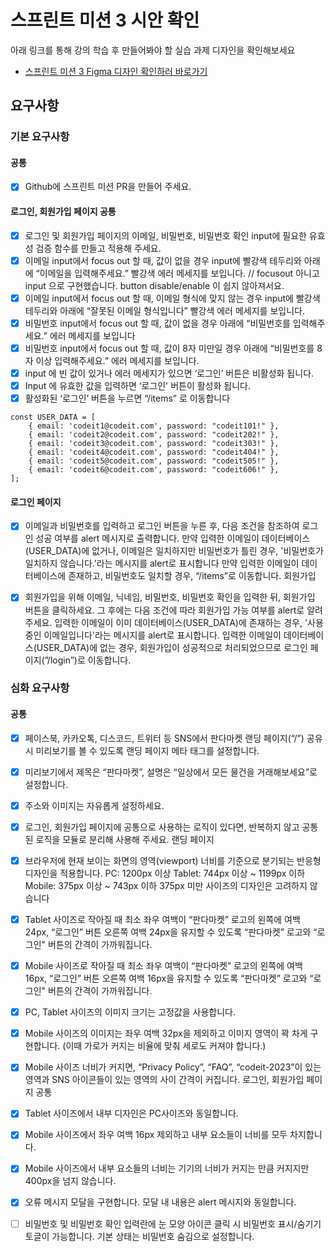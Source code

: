# 스프린트 미션 3 시안 확인

아래 링크를 통해 강의 학습 후 만들어봐야 할 실습 과제 디자인을 확인해보세요

- [스프린트 미션 3 Figma 디자인 확인하러 바로가기](https://www.figma.com/design/EWfmnBJU3fdkeHKyYBQW6L/%5B%EC%88%98%EA%B0%95%EC%83%9D-%EA%B3%B5%EC%9C%A0%EC%9A%A9%5D-%ED%8C%90%EB%8B%A4%EB%A7%88%EC%BC%93?node-id=11-2033&t=c8vm35JLSW0PXCOP-0)



## 요구사항

### 기본 요구사항

#### 공통

- [x] Github에 스프린트 미션 PR을 만들어 주세요.



#### 로그인, 회원가입 페이지 공통

- [x] 로그인 및 회원가입 페이지의 이메일, 비밀번호, 비밀번호 확인 input에 필요한 유효성 검증 함수를 만들고 적용해 주세요.
- [x] 이메일 input에서 focus out 할 때, 값이 없을 경우 input에 빨강색 테두리와 아래에 “이메일을 입력해주세요.” 빨강색 에러 메세지를 보입니다.
// focusout 아니고 input 으로 구현했습니다. button disable/enable 이 쉽지 않아져서요.
- [x] 이메일 input에서 focus out 할 때, 이메일 형식에 맞지 않는 경우 input에 빨강색 테두리와 아래에 “잘못된 이메일 형식입니다” 빨강색 에러 메세지를 보입니다.
- [x] 비밀번호 input에서 focus out 할 때, 값이 없을 경우 아래에 “비밀번호를 입력해주세요.” 에러 메세지를 보입니다
- [x] 비밀번호 input에서 focus out 할 때, 값이 8자 미만일 경우 아래에 “비밀번호를 8자 이상 입력해주세요.” 에러 메세지를 보입니다.
- [x] input 에 빈 값이 있거나 에러 메세지가 있으면 ‘로그인’ 버튼은 비활성화 됩니다.
- [x] Input 에 유효한 값을 입력하면 ‘로그인' 버튼이 활성화 됩니다.
- [x] 활성화된 ‘로그인’ 버튼을 누르면 “/items” 로 이동합니다

```
const USER_DATA = [
    { email: 'codeit1@codeit.com', password: "codeit101!" },
    { email: 'codeit2@codeit.com', password: "codeit202!" },
    { email: 'codeit3@codeit.com', password: "codeit303!" },
    { email: 'codeit4@codeit.com', password: "codeit404!" },
    { email: 'codeit5@codeit.com', password: "codeit505!" },
    { email: 'codeit6@codeit.com', password: "codeit606!" },
];
```



#### 로그인 페이지

- [x] 이메일과 비밀번호를 입력하고 로그인 버튼을 누른 후, 다음 조건을 참조하여 로그인 성공 여부를 alert 메시지로 출력합니다.
만약 입력한 이메일이 데이터베이스(USER_DATA)에 없거나, 이메일은 일치하지만 비밀번호가 틀린 경우, '비밀번호가 일치하지 않습니다.'라는 메시지를 alert로 표시합니다
만약 입력한 이메일이 데이터베이스에 존재하고, 비밀번호도 일치할 경우, “/items”로 이동합니다.
회원가입

- [x] 회원가입을 위해 이메일, 닉네임, 비밀번호, 비밀번호 확인을 입력한 뒤, 회원가입 버튼을 클릭하세요. 그 후에는 다음 조건에 따라 회원가입 가능 여부를 alert로 알려주세요.
입력한 이메일이 이미 데이터베이스(USER_DATA)에 존재하는 경우, '사용 중인 이메일입니다'라는 메시지를 alert로 표시합니다.
입력한 이메일이 데이터베이스(USER_DATA)에 없는 경우, 회원가입이 성공적으로 처리되었으므로 로그인 페이지(”/login”)로 이동합니다.



### 심화 요구사항

#### 공통

- [x] 페이스북, 카카오톡, 디스코드, 트위터 등 SNS에서 판다마켓 랜딩 페이지(“/”) 공유 시 미리보기를 볼 수 있도록 랜딩 페이지 메타 태그를 설정합니다.
- [x] 미리보기에서 제목은 “판다마켓”, 설명은 “일상에서 모든 물건을 거래해보세요”로 설정합니다.
- [x] 주소와 이미지는 자유롭게 설정하세요.
- [x] 로그인, 회원가입 페이지에 공통으로 사용하는 로직이 있다면, 반복하지 않고 공통된 로직을 모듈로 분리해 사용해 주세요.
랜딩 페이지

- [x] 브라우저에 현재 보이는 화면의 영역(viewport) 너비를 기준으로 분기되는 반응형 디자인을 적용합니다.
PC: 1200px 이상
Tablet: 744px 이상 ~ 1199px 이하
Mobile: 375px 이상 ~ 743px 이하
375px 미만 사이즈의 디자인은 고려하지 않습니다
- [x] Tablet 사이즈로 작아질 때 최소 좌우 여백이 “판다마켓” 로고의 왼쪽에 여백 24px, “로그인” 버튼 오른쪽 여백 24px을 유지할 수 있도록 “판다마켓” 로고와 “로그인" 버튼의 간격이 가까워집니다.
- [x] Mobile 사이즈로 작아질 때 최소 좌우 여백이 “판다마켓” 로고의 왼쪽에 여백 16px, “로그인” 버튼 오른쪽 여백 16px을 유지할 수 있도록 “판다마켓” 로고와 “로그인" 버튼의 간격이 가까워집니다.
- [x] PC, Tablet 사이즈의 이미지 크기는 고정값을 사용합니다.
- [x] Mobile 사이즈의 이미지는 좌우 여백 32px을 제외하고 이미지 영역이 꽉 차게 구현합니다. (이때 가로가 커지는 비율에 맞춰 세로도 커져야 합니다.)
- [x] Mobile 사이즈 너비가 커지면, “Privacy Policy”, “FAQ”, “codeit-2023”이 있는 영역과 SNS 아이콘들이 있는 영역의 사이 간격이 커집니다.
로그인, 회원가입 페이지 공통

- [x] Tablet 사이즈에서 내부 디자인은 PC사이즈와 동일합니다.
- [x] Mobile 사이즈에서 좌우 여백 16px 제외하고 내부 요소들이 너비를 모두 차지합니다.
- [x] Mobile 사이즈에서 내부 요소들의 너비는 기기의 너비가 커지는 만큼 커지지만 400px을 넘지 않습니다.
- [x] 오류 메시지 모달을 구현합니다. 모달 내 내용은 alert 메시지와 동일합니다.
- [ ] 비밀번호 및 비밀번호 확인 입력란에 눈 모양 아이콘 클릭 시 비밀번호 표시/숨기기 토글이 가능합니다. 기본 상태는 비밀번호 숨김으로 설정합니다.
